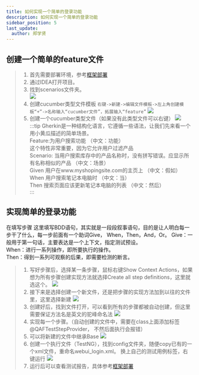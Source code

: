 ```yaml
---
title: 如何实现一个简单的登录功能
description: 如何实现一个简单的登录功能
sidebar_position: 5
last_update:
  author: 郑学贤
---
```


## 创建一个简单的feature文件 
>1. 首先需要部署环境，参考[框架部署](./../../test-KBS/test-automated/框架部署.md) 
>2. 通过IDEA打开项目。
>3. 找到scenarios文件夹。   
![](@site/static/img/test_img/2022-08-15-14-11-47.png)
>4. 创建cucumber类型文件模板
``右键->新建->编辑文件模板->左上角创建模板“+”->名称输入“cucumber文件”，拓展输入“feature”``
![](@site/static/img/test_img/2022-08-15-14-27-35.png)
>5. 创建一个cucumber类型文件（如果没有此类型文件可以右键）
![](@site/static/img/test_img/2022-08-15-14-23-41.png)
:::tip
Gherkin是一种结构化语言，它遵循一些语法，让我们先来看一个用小黄瓜描述的简单场景。   
Feature:为用户搜索功能      （中文：功能）  
这个特性非常重要，因为它允许用户过滤产品    
Scenario: 当用户搜索库存中的产品名称时，没有拼写错误。应显示所有名称相似的产品   （中文：场景）     
Given 用户在www.myshopingsite.com的主页上  （中文：假如）   
When 用户搜索笔记本电脑时 （中文：当）  
Then 搜索页面应该更新笔记本电脑的列表 （中文：然后）    
:::
## 实现简单的登录功能
在填写步骤 这里填写BDD语句，其实就是一段段叙事语句，目的是让人明白每一步干了什么，每一步前面有一个助词Give， When，Then，And，Or。
Give：一般用于第一句话，主要表达是一个上下文，指定测试预设。    
When：进行一系列操作，即所要执行的操作。        
Then：得到一系列可观察的后果，即需要检测的断言。    

>1. 写好步骤后，选择某一条步骤，鼠标右键Show Context Actions，如果想为所有步骤创建实现方法就选择Create all step definitions，这里就选这个。
![](@site/static/img/test_img/2022-08-15-14-40-16.png)
>2. 接下来是选择创建一个新文件，还是把步骤的实现方法加到以往的文件里，这里选择新建
![](@site/static/img/test_img/2022-08-15-14-41-23.png)
>3. 创建好后，找到文件打开，可以看到所有的步骤都被自动创建，但这里需要保证方法名是英文的驼峰命名法
![](@site/static/img/test_img/2022-08-15-14-42-35.png)
>4. 实现每一个步骤。（自动创建的文件中，需要在class上面添加标签@QAFTestStepProvider， 不然后面执行会报错）
>5. 可以将新建的文件中继承Base
![](@site/static/img/test_img/2022-08-15-14-45-42.png)
>6. 创建一个执行文件（TestNG），找到config文件夹，随便copy已有的一个xml文件，重命名webui_login.xml。 
换上自己的测试用例标签，右键运行
![](@site/static/img/test_img/2022-08-15-14-46-59.png)
>7. 运行后可以查看测试报告，具体参考[框架部署](./../../test-KBS/test-automated/框架部署.md) 